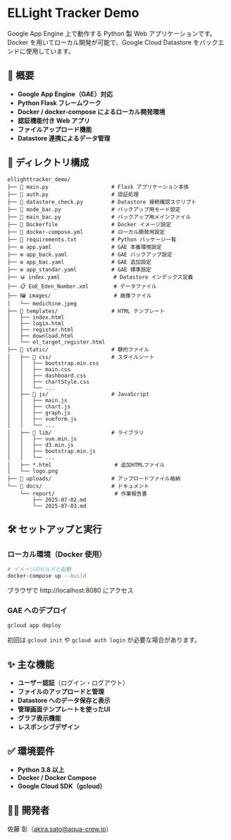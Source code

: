 # ELLight Tracker Demo

Google App Engine 上で動作する Python 製 Web アプリケーションです。Docker を用いてローカル開発が可能で、Google Cloud Datastore をバックエンドに使用しています。

## 🚀 概要

- **Google App Engine（GAE）対応**
- **Python Flask フレームワーク**
- **Docker / docker-compose によるローカル開発環境**
- **認証機能付き Web アプリ**
- **ファイルアップロード機能**
- **Datastore 連携によるデータ管理**

## 📁 ディレクトリ構成

```
ellighttracker_demo/
├── 📄 main.py                    # Flask アプリケーション本体
├── 📄 auth.py                    # 認証処理
├── 📄 datastore_check.py         # Datastore 接続確認スクリプト
├── 📄 mode_bac.py                # バックアップ用モード設定
├── 📄 main_bac.py                # バックアップ用メインファイル
├── 🐳 Dockerfile                 # Docker イメージ設定
├── 🐳 docker-compose.yml         # ローカル開発用設定
├── 📝 requirements.txt           # Python パッケージ一覧
├── ⚙️ app.yaml                   # GAE 本番環境設定
├── ⚙️ app_back.yaml              # GAE バックアップ設定
├── ⚙️ app_bac.yaml               # GAE 追加設定
├── ⚙️ app_standar.yaml           # GAE 標準設定
├── 📊 index.yaml                 # Datastore インデックス定義
├── 📋 EoE_Eden_Number.xml        # データファイル
├── 🖼️ images/                    # 画像ファイル
│   └── medichine.jpeg
├── 📁 templates/                 # HTML テンプレート
│   ├── index.html
│   ├── login.html
│   ├── register.html
│   ├── download.html
│   └── el_target_register.html
├── 📁 static/                    # 静的ファイル
│   ├── 📁 css/                   # スタイルシート
│   │   ├── bootstrap.min.css
│   │   ├── main.css
│   │   ├── dashboard.css
│   │   ├── chartStyle.css
│   │   └── ...
│   ├── 📁 js/                    # JavaScript
│   │   ├── main.js
│   │   ├── chart.js
│   │   ├── graph.js
│   │   ├── vueform.js
│   │   └── ...
│   ├── 📁 lib/                   # ライブラリ
│   │   ├── vue.min.js
│   │   ├── d3.min.js
│   │   ├── bootstrap.min.js
│   │   └── ...
│   ├── *.html                    # 追加HTMLファイル
│   └── logo.png
├── 📁 uploads/                   # アップロードファイル格納
└── 📁 docs/                      # ドキュメント
    └── report/                   # 作業報告書
        ├── 2025-07-02.md
        └── 2025-07-03.md
```

## 🛠 セットアップと実行

### ローカル環境（Docker 使用）

```bash
# イメージのビルドと起動
docker-compose up --build
```

ブラウザで http://localhost:8080 にアクセス

### GAE へのデプロイ

```bash
gcloud app deploy
```

初回は `gcloud init` や `gcloud auth login` が必要な場合があります。

## ✨ 主な機能

- **ユーザー認証**（ログイン・ログアウト）
- **ファイルのアップロードと管理**
- **Datastore へのデータ保存と表示**
- **管理画面テンプレートを使ったUI**
- **グラフ表示機能**
- **レスポンシブデザイン**

## ✅ 環境要件

- **Python 3.8 以上**
- **Docker / Docker Compose**
- **Google Cloud SDK（gcloud）**

## 🧑‍💻 開発者

佐藤 彰（akira.sato@aqua-crew.jp）

